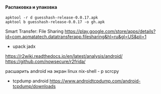 #### Распаковка и упаковка

```
apktool -r d guesshash-release-0.0.17.apk
apktool b guesshash-release-0.0.17 -o gh.apk
```

Smart Transfer: File Sharing
https://play.google.com/store/apps/details?id=com.aomatatech.datatransferapp.filesharing&hl=ru&gl=US&pli=1

- upack
jadx

https://r2wiki.readthedocs.io/en/latest/analysis/android/
https://github.com/nowsecure/r2frida/


расшарить android на экран linux
nix-shell - p scrcpy

- tcpdump android
https://www.androidtcpdump.com/android-tcpdump/downloads
